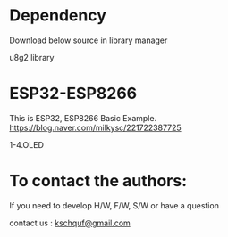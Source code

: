 # Dependency

  Download below source in library manager
  
  u8g2 library

# ESP32-ESP8266

   This is ESP32, ESP8266 Basic Example. 
   https://blog.naver.com/milkysc/221722387725
   
   1-4.OLED

# To contact the authors:

If you need to develop H/W, F/W, S/W or have a question

contact us : kschquf@gmail.com

